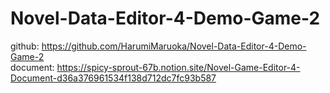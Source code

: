 # Novel-Data-Editor-4-Demo-Game-2
github: https://github.com/HarumiMaruoka/Novel-Data-Editor-4-Demo-Game-2<br/>
document: https://spicy-sprout-67b.notion.site/Novel-Game-Editor-4-Document-d36a376961534f138d712dc7fc93b587
